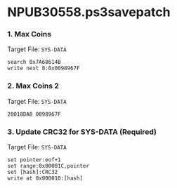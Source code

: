 # NPUB30558.ps3savepatch

### 1. Max Coins

Target File: `SYS-DATA`

```
search 0x7A68614B
write next 8:0x0098967F
```

### 2. Max Coins 2

Target File: `SYS-DATA`

```
20018DA8 0098967F
```

### 3. Update CRC32 for SYS-DATA (Required)

Target File: `SYS-DATA`

```
set pointer:eof+1
set range:0x00001C,pointer
set [hash]:CRC32
write at 0x000010:[hash]
```

